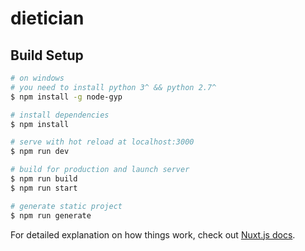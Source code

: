 # dietician

## Build Setup

```bash
# on windows
# you need to install python 3^ && python 2.7^
$ npm install -g node-gyp

# install dependencies
$ npm install

# serve with hot reload at localhost:3000
$ npm run dev

# build for production and launch server
$ npm run build
$ npm run start

# generate static project
$ npm run generate


```

For detailed explanation on how things work, check out [Nuxt.js docs](https://nuxtjs.org).
